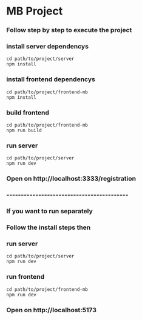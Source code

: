 # MB Project

### Follow step by step to execute the project

### install server dependencys
```
cd path/to/project/server
npm install
```

### install frontend dependencys
```
cd path/to/project/frontend-mb
npm install
```

### build frontend
```
cd path/to/project/frontend-mb
npm run build
```

### run server
```
cd path/to/project/server
npm run dev
```

### Open on http://localhost:3333/registration

### ------------------------------------------

### If you want to run separately
### Follow the install steps then

### run server
```
cd path/to/project/server
npm run dev
```

### run frontend
```
cd path/to/project/frontend-mb
npm run dev
```

### Open on http://localhost:5173






